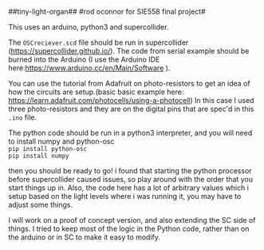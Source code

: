 ##tiny-light-organ##
#rod oconnor for SIE558 final project#

This uses an arduino, python3 and supercollider.

The ```OSCreciever.scd``` file should be run in supercollider (https://supercollider.github.io/). The code from serial example should be burned into the Arduino (I use the Arduino IDE here:https://www.arduino.cc/en/Main/Software ).  

You can use the tutorial from Adafruit on photo-resistors to get an idea of how the circuits are setup.(basic basic example here: https://learn.adafruit.com/photocells/using-a-photocell) In this case I used three photo-resistors and they are on the digital pins that are spec'd in this ```.ino``` file.

The python code should be run in a python3 interpreter, and you will need to install numpy and python-osc <br>
 ``` pip install python-osc ```<br>
 ```pip install numpy```

 then you should be ready to go! i found that starting the python processor before supercollider caused issues, so play around with the order that you start things up in. Also, the code here has a lot of arbitrary values which i setup based on the light levels where i was running it, you may have to adjust some things.

 I will work on a proof of concept version, and also extending the SC side of things. I tried to keep most of the logic in the Python code, rather than on the arduino or in SC to make it easy to modify.
